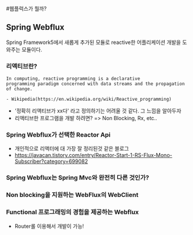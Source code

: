 #웹플럭스가 뭘까?

## Spring Webflux
Spring Framework5에서 새롭게 추가된 모듈로 reactive한 어플리케이션 개발을 도와주는 모듈이다.


### 리액티브란?
```
In computing, reactive programming is a declarative 
programming paradigm concerned with data streams and the propagation of change.

- Wikipedia(https://en.wikipedia.org/wiki/Reactive_programming)
```
- '정확히 리액티브가 xx다' 라고 정의하기는 어려울 것 같다. 그 느낌을 알아두자
- 리액티브한 프로그램을 개발 하려면? => Non Blocking, Rx, etc..

### Spring Webflux가 선택한 Reactor Api
- 개인적으로 리액터에 대 가장 잘 정리된것 같은 블로그 
- https://javacan.tistory.com/entry/Reactor-Start-1-RS-Flux-Mono-Subscriber?category=699082

### Spring Webflux는 Spring Mvc와 완전히 다른 것인가?

### Non blocking을 지원하는 WebFlux의 WebClient

### Functional 프로그래밍의 경험을 제공하는 Webflux
- Router롤 이용해서 개발이 가능!